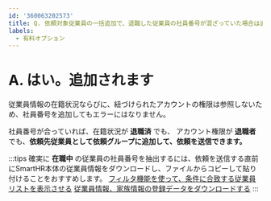 ```yaml
---
id: '360063202573'
title: Q. 依頼対象従業員の一括追加で、退職した従業員の社員番号が混ざっていた場合は追加されますか？
labels:
  - 有料オプション
---
```

# A. はい。追加されます

従業員情報の在籍状況ならびに、紐づけられたアカウントの権限は参照しないため、社員番号を追加してもエラーにはなりません。

社員番号が合っていれば、在籍状況が **退職済** でも、 アカウント権限が **退職者** でも、**依頼先従業員として依頼グループに追加して、依頼を送信できます。**

:::tips
確実に **在職中** の従業員の社員番号を抽出するには、依頼を送信する直前にSmartHR本体の従業員情報をダウンロードし、ファイルからコピーして貼り付けることをおすすめします。
[フィルタ機能を使って、条件に合致する従業員リストを表示させる](https://knowledge.smarthr.jp/hc/ja/articles/360040965373)
[従業員情報、家族情報の登録データをダウンロードする](https://knowledge.smarthr.jp/hc/ja/articles/360026106394)
:::

